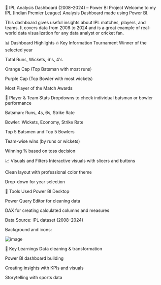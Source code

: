🏏 IPL Analysis Dashboard (2008–2024) – Power BI Project
Welcome to my IPL (Indian Premier League) Analysis Dashboard made using Power BI.

This dashboard gives useful insights about IPL matches, players, and teams. It covers data from 2008 to 2024 and is a great example of real-world data visualization for any data analyst or cricket fan.

📊 Dashboard Highlights
🔥 Key Information
Tournament Winner of the selected year

Total Runs, Wickets, 6's, 4's

Orange Cap (Top Batsman with most runs)

Purple Cap (Top Bowler with most wickets)

Most Player of the Match Awards

🏏 Player & Team Stats
Dropdowns to check individual batsman or bowler performance

Batsman: Runs, 4s, 6s, Strike Rate

Bowler: Wickets, Economy, Strike Rate

Top 5 Batsmen and Top 5 Bowlers

Team-wise wins (by runs or wickets)

Winning % based on toss decision

📈 Visuals and Filters
Interactive visuals with slicers and buttons

Clean layout with professional color theme

Drop-down for year selection

🧠 Tools Used
Power BI Desktop

Power Query Editor for cleaning data

DAX for creating calculated columns and measures

Data Source: IPL dataset (2008–2024)

Background and icons: 

![image](https://github.com/user-attachments/assets/bf1fa0ea-4ff2-496f-90a3-2b9ec2233a73)


📌 Key Learnings
Data cleaning & transformation

Power BI dashboard building

Creating insights with KPIs and visuals

Storytelling with sports data

